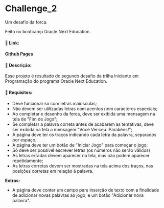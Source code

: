 # Challenge_2
Um desafio da forca. 

Feito no bootcamp Oracle Next Education.

#### :sparkler: Link:

#### [Github Pages](https://marcelodopradoaugusto.github.io/Challenge_2/)


#### :scroll: Descrição:

Esse projeto é  resultado do segundo desafio da trilha Iniciante em Programação do programa Oracle Next Education.   

#### :dart: Requisitos:

- Deve funcionar só com letras maiúsculas;
- Não devem ser utilizadas letras com acentos nem caracteres especiais;
- Ao completar o desenho da forca, deve ser exibida uma mensagem na tela de "Fim de Jogo";
- Se completar a palavra correta antes de acabarem as tentativas, deve ser exibida na tela a mensagem "Você Venceu. Parabéns!";
- A página deve ter os traços indicando cada letra da palavra, separados por espaço;
- A página deve ter um botão de "Iniciar Jogo" para começar o jogo;
- Só deve ser possívél escrever letras (os números não serão válidos)
- As letras erradas devem aparecer na tela, mas não podem aparecer repetidamente;
- As letras corretas devem ser mostradas na tela acima dos traços, nas posições corretas em relação à palavra.

**Extras:**

- A página deve conter um campo para inserção de texto com a finalidade de adicionar novas palavras ao jogo, e um botão "Adicionar nova palavra". 
